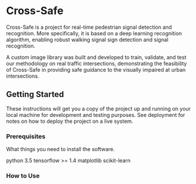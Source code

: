 # Cross-Safe
Cross-Safe is a project for real-time pedestrian signal detection and recognition. More specifically, it is based on a deep learning recognition algorithm, enabling robust walking signal sign detection and signal recognition. 

A custom image library was built and developed to train, validate, and test our methodology on real traffic intersections, demonstrating the feasibility of Cross-Safe in providing safe guidance to the visually impaired at urban intersections. 

## Getting Started
These instructions will get you a copy of the project up and running on your local machine for development and testing purposes. See deployment for notes on how to deploy the project on a live system.

### Prerequisites
What things you need to install the software.

python 3.5
tensorflow >= 1.4
matplotlib
scikit-learn

### How to Use

